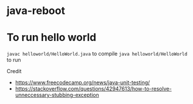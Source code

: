 # java-reboot


# To run hello world

`javac helloworld/HelloWorld.java` to compile
`java helloworld/HelloWorld` to run


Credit
 - https://www.freecodecamp.org/news/java-unit-testing/
 - https://stackoverflow.com/questions/42947613/how-to-resolve-unneccessary-stubbing-exception